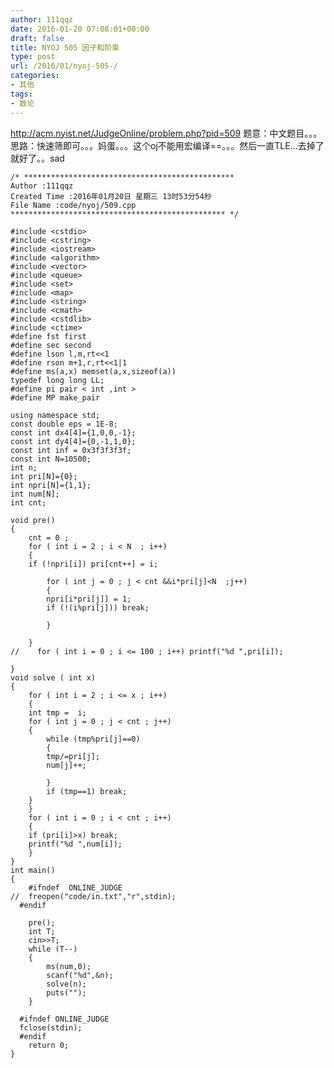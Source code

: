 ```yaml
---
author: 111qqz
date: 2016-01-20 07:08:01+00:00
draft: false
title: NYOJ 505 因子和阶乘
type: post
url: /2016/01/nyoj-505-/
categories:
- 其他
tags:
- 数论
---
```


http://acm.nyist.net/JudgeOnline/problem.php?pid=509
题意：中文题目。。。
思路：快速筛即可。。。妈蛋。。。这个oj不能用宏编译==。。。然后一直TLE...去掉了就好了。。sad

 

    
    /* ***********************************************
    Author :111qqz
    Created Time :2016年01月20日 星期三 13时53分54秒
    File Name :code/nyoj/509.cpp
    ************************************************ */
    
    #include <cstdio>
    #include <cstring>
    #include <iostream>
    #include <algorithm>
    #include <vector>
    #include <queue>
    #include <set>
    #include <map>
    #include <string>
    #include <cmath>
    #include <cstdlib>
    #include <ctime>
    #define fst first
    #define sec second
    #define lson l,m,rt<<1
    #define rson m+1,r,rt<<1|1
    #define ms(a,x) memset(a,x,sizeof(a))
    typedef long long LL;
    #define pi pair < int ,int >
    #define MP make_pair
    
    using namespace std;
    const double eps = 1E-8;
    const int dx4[4]={1,0,0,-1};
    const int dy4[4]={0,-1,1,0};
    const int inf = 0x3f3f3f3f;
    const int N=10500;
    int n;
    int pri[N]={0};
    int npri[N]={1,1};
    int num[N];
    int cnt;
    
    void pre()
    {
        cnt = 0 ;
        for ( int i = 2 ; i < N  ; i++)
        {
    	if (!npri[i]) pri[cnt++] = i;
    
    	    for ( int j = 0 ; j < cnt &&i*pri[j]<N  ;j++)
    	    {
    		npri[i*pri[j]] = 1;
    		if (!(i%pri[j])) break;
    
    	    }
    	
        }
    //    for ( int i = 0 ; i <= 100 ; i++) printf("%d ",pri[i]);
        
    }
    void solve ( int x)
    {
        for ( int i = 2 ; i <= x ; i++)
        {
    	int tmp =  i;
    	for ( int j = 0 ; j < cnt ; j++)
    	{
    	    while (tmp%pri[j]==0)
    	    {
    		tmp/=pri[j];
    		num[j]++;
    		
    	    }
    	    if (tmp==1) break;
    	}
        }
        for ( int i = 0 ; i < cnt ; i++)
        {
    	if (pri[i]>x) break;
    	printf("%d ",num[i]);
        }
    }
    int main()
    {
    	#ifndef  ONLINE_JUDGE 
    //	freopen("code/in.txt","r",stdin);
      #endif
    
    	pre();
    	int T;
    	cin>>T;
    	while (T--)
    	{
    	    ms(num,0);
    	    scanf("%d",&n);
    	    solve(n);
    	    puts("");
    	}
    
      #ifndef ONLINE_JUDGE  
      fclose(stdin);
      #endif
        return 0;
    }
    



